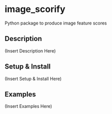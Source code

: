 # image_scorify

Python package to produce image feature scores

## Description

(Insert Description Here)

## Setup & Install

(Insert Setup & Install Here)

## Examples

(Insert Examples Here)